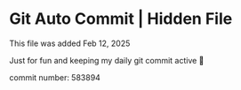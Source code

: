 # Git Auto Commit | Hidden File

This file was added Feb 12, 2025

Just for fun and keeping my daily git commit active 🤪

commit number: 583894
